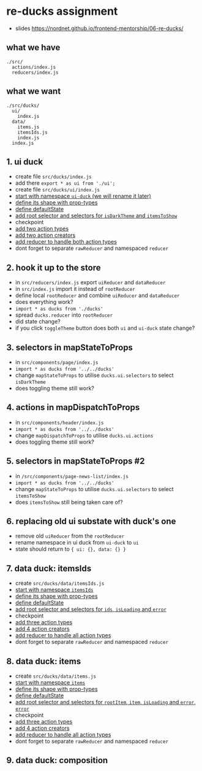 # re-ducks assignment

* slides https://nordnet.github.io/frontend-mentorship/06-re-ducks/

## what we have

```
./src/
  actions/index.js
  reducers/index.js
```

## what we want

```
./src/ducks/
  ui/
    index.js
  data/
    items.js
    itemsIds.js
    index.js
  index.js
```

## 1. ui duck

* create file `src/ducks/index.js`
* add there `export * as ui from './ui';`
* create file `src/ducks/ui/index.js`
* [start with namespace `ui-duck` (we will  rename it later)](https://nordnet.github.io/frontend-mentorship/06-re-ducks/#10)
* [define its shape with prop-types](https://nordnet.github.io/frontend-mentorship/06-re-ducks/#11)
* [define defaultState](https://nordnet.github.io/frontend-mentorship/06-re-ducks/#12)
* [add root selector and selectors for `isDarkTheme` and `itemsToShow`](https://nordnet.github.io/frontend-mentorship/06-re-ducks/#13)
* checkpoint
* [add two action types](https://nordnet.github.io/frontend-mentorship/06-re-ducks/#14)
* [add two action creators](https://nordnet.github.io/frontend-mentorship/06-re-ducks/#15)
* [add reducer to handle both action types](https://nordnet.github.io/frontend-mentorship/06-re-ducks/#16)
* dont forget to separate `rawReducer` and namespaced `reducer`

## 2. hook it up to the store

* in `src/reducers/index.js` export `uiReducer` and `dataReducer`
* in `src/index.js` import it instead of `rootReducer`
* define local `rootReducer` and combine `uiReducer` and `dataReducer`
* does everything work?
* `import * as ducks from './ducks'`
* spread `ducks.reducer` into `rootReducer`
* did state change?
* if you click `toggleTheme` button does both `ui` and `ui-duck` state change?

## 3. selectors in mapStateToProps

* in `src/components/page/index.js`
* `import * as ducks from '../../ducks'`
* change `mapStateToProps` to utilise `ducks.ui.selectors` to select `isDarkTheme`
* does toggling theme still work?

## 4. actions in mapDispatchToProps

* in `src/components/header/index.js`
* `import * as ducks from '../../ducks'`
* change `mapDispatchToProps` to utilise `ducks.ui.actions`
* does toggling theme still work?

## 5. selectors in mapStateToProps #2

* in `/src/components/page-news-list/index.js`
* `import * as ducks from '../../ducks'`
* change `mapStateToProps` to utilise `ducks.ui.selectors` to select `itemsToShow`
* does `itemsToShow` still being taken care of?

## 6. replacing old ui substate with duck's one

* remove old `uiReducer` from the `rootReducer`
* rename namespace in ui duck from `ui-duck` to `ui`
* state should return to `{ ui: {}, data: {} }`

## 7. data duck: itemsIds

* create `src/ducks/data/itemsIds.js`
* [start with namespace `itemsIds`](https://nordnet.github.io/frontend-mentorship/06-re-ducks/#10)
* [define its shape with prop-types](https://nordnet.github.io/frontend-mentorship/06-re-ducks/#11)
* [define defaultState](https://nordnet.github.io/frontend-mentorship/06-re-ducks/#12)
* [add root selector and selectors for `ids`, `isLoading` and `error`](https://nordnet.github.io/frontend-mentorship/06-re-ducks/#13)
* checkpoint
* [add three action types](https://nordnet.github.io/frontend-mentorship/06-re-ducks/#14)
* [add 4 action creators](https://nordnet.github.io/frontend-mentorship/06-re-ducks/#15)
* [add reducer to handle all action types](https://nordnet.github.io/frontend-mentorship/06-re-ducks/#16)
* dont forget to separate `rawReducer` and namespaced `reducer`

## 8. data duck: items

* create `src/ducks/data/items.js`
* [start with namespace `items`](https://nordnet.github.io/frontend-mentorship/06-re-ducks/#10)
* [define its shape with prop-types](https://nordnet.github.io/frontend-mentorship/06-re-ducks/#11)
* [define defaultState](https://nordnet.github.io/frontend-mentorship/06-re-ducks/#12)
* [add root selector and selectors for `rootItem`, `item`, `isLoading` and `error`, `error`](https://nordnet.github.io/frontend-mentorship/06-re-ducks/#13)
* checkpoint
* [add three action types](https://nordnet.github.io/frontend-mentorship/06-re-ducks/#14)
* [add 4 action creators](https://nordnet.github.io/frontend-mentorship/06-re-ducks/#15)
* [add reducer to handle all action types](https://nordnet.github.io/frontend-mentorship/06-re-ducks/#16)
* dont forget to separate `rawReducer` and namespaced `reducer`


## 9. data duck: composition
